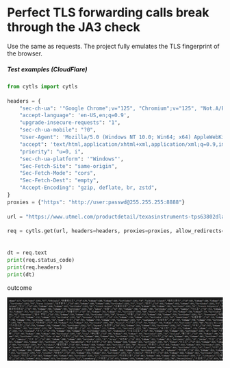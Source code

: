 # Perfect TLS forwarding calls break through the JA3 check


Use the same as requests.
The project fully emulates the TLS fingerprint of the browser.

##### Test examples (CloudFlare)

```python
from cytls import cytls

headers = {
    "sec-ch-ua": '"Google Chrome";v="125", "Chromium";v="125", "Not.A/Brand";v="24"',
    "accept-language": 'en-US,en;q=0.9',
    "upgrade-insecure-requests": "1",
    "sec-ch-ua-mobile": "?0",
    "User-Agent": 'Mozilla/5.0 (Windows NT 10.0; Win64; x64) AppleWebKit/537.36 (KHTML, like Gecko) Chrome/125.0.0.0 Safari/537.36',
    "accept": 'text/html,application/xhtml+xml,application/xml;q=0.9,image/avif,image/webp,image/apng,*/*;q=0.8,application/signed-exchange;v=b3;q=0.7',
    "priority": "u=0, i",
    "sec-ch-ua-platform": '"Windows"',
    "Sec-Fetch-Site": "same-origin",
    "Sec-Fetch-Mode": "cors",
    "Sec-Fetch-Dest": "empty",
    "Accept-Encoding": "gzip, deflate, br, zstd",
}
proxies = {"https": "http://user:passwd@255.255.255:8888"}

url = "https://www.utmel.com/productdetail/texasinstruments-tps63802dlar-7758755"

req = cytls.get(url, headers=headers, proxies=proxies, allow_redirects=True)


dt = req.text
print(req.status_code)
print(req.headers)
print(dt)


```

outcome

![image-haom.png](./image-haom.png)
